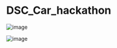 # DSC_Car_hackathon


![image](https://github.com/user-attachments/assets/5adb2be4-637a-4297-b606-37af93cd151f)



![image](https://github.com/user-attachments/assets/c2da3f2f-7cf9-4629-a905-6cbba525f953)



